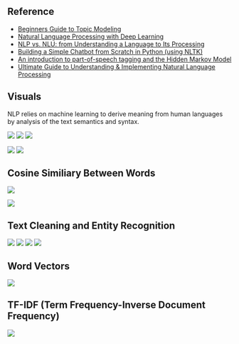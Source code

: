 ## Reference

* [Beginners Guide to Topic Modeling](https://www.analyticsvidhya.com/blog/2016/08/beginners-guide-to-topic-modeling-in-python/)
* [Natural Language Processing with Deep Learning](https://www.youtube.com/watch?list=PL3FW7Lu3i5Jsnh1rnUwq_TcylNr7EkRe6&v=OQQ-W_63UgQ)
* [NLP vs. NLU: from Understanding a Language to Its Processing](https://medium.com/sciforce/nlp-vs-nlu-from-understanding-a-language-to-its-processing-1bf1f62453c1)
* [Building a Simple Chatbot from Scratch in Python (using NLTK)](https://medium.com/analytics-vidhya/building-a-simple-chatbot-in-python-using-nltk-7c8c8215ac6e)
* [An introduction to part-of-speech tagging and the Hidden Markov Model](https://medium.freecodecamp.org/an-introduction-to-part-of-speech-tagging-and-the-hidden-markov-model-953d45338f24)
* [Ultimate Guide to Understanding & Implementing Natural Language Processing](https://www.analyticsvidhya.com/blog/2017/01/ultimate-guide-to-understand-implement-natural-language-processing-codes-in-python/)

## Visuals

NLP relies on machine learning to derive meaning from human languages by analysis of the text semantics and syntax.

![](https://github.com/geoffreylink/Projects/blob/master/03%20Language%20Processing/images/NLPvsNLUvsASR.png)
![](https://github.com/geoffreylink/Projects/blob/master/03%20Language%20Processing/images/NLUTasks.png)
![](https://github.com/geoffreylink/Projects/blob/master/03%20Language%20Processing/images/SyntaticAnalysisTechniques.png)

![](https://github.com/geoffreylink/Projects/blob/master/03%20Language%20Processing/images/BotEvolution.png)
![](https://github.com/geoffreylink/Projects/blob/master/03%20Language%20Processing/images/AnatomyOfaChatbot.png)

## Cosine Similiary Between Words
![](https://github.com/geoffreylink/Projects/blob/master/03%20Language%20Processing/images/CosineSimilarityBetweenWords.png)

![](https://github.com/geoffreylink/Projects/blob/master/03%20Language%20Processing/images/TopSixPythonNLPLibraries.png)

## Text Cleaning and Entity Recognition
![](https://github.com/geoffreylink/Projects/blob/master/03%20Language%20Processing/images/TextCleaningPipeline.png)
![](https://github.com/geoffreylink/Projects/blob/master/03%20Language%20Processing/images/GrammerDependencyTrees.png)
![](https://github.com/geoffreylink/Projects/blob/master/03%20Language%20Processing/images/TopicModellingNamedEntityRecognition.png)
![](https://github.com/geoffreylink/Projects/blob/master/03%20Language%20Processing/images/TopicModelling.png)

## Word Vectors
![](https://github.com/geoffreylink/Projects/blob/master/03%20Language%20Processing/images/WordVectors.png)

## TF-IDF (Term Frequency-Inverse Document Frequency)
![](https://github.com/geoffreylink/Projects/blob/master/03%20Language%20Processing/images/TF-IDF.png)
